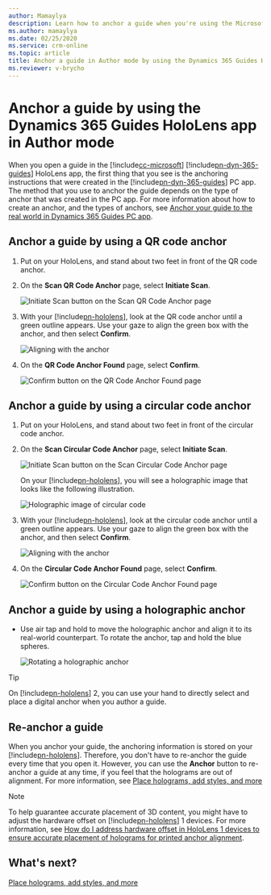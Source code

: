 ```yaml
---
author: Mamaylya
description: Learn how to anchor a guide when you're using the Microsoft Dynamics 365 Guides HoloLens app in Author mode.
ms.author: mamaylya
ms.date: 02/25/2020
ms.service: crm-online
ms.topic: article
title: Anchor a guide in Author mode by using the Dynamics 365 Guides HoloLens app 
ms.reviewer: v-brycho
---
```


# Anchor a guide by using the Dynamics 365 Guides HoloLens app in Author mode

When you open a guide in the [!include[cc-microsoft](../includes/cc-microsoft.md)] [!include[pn-dyn-365-guides](../includes/pn-dyn-365-guides.md)] HoloLens app, the first thing that you see is the anchoring instructions that were created in the [!include[pn-dyn-365-guides](../includes/pn-dyn-365-guides.md)] PC app. The method that you use to anchor the guide depends on the type of anchor that was created in the PC app. For more information about how to create an anchor, and the types of anchors, see [Anchor your guide to the real world in Dynamics 365 Guides PC app](anchor.md).

## Anchor a guide by using a QR code anchor

1. Put on your HoloLens, and stand about two feet in front of the QR code anchor.

2. On the **Scan QR Code Anchor** page, select **Initiate Scan**.

    ![Initiate Scan button on the Scan QR Code Anchor page](media/qr-code-scan.PNG "Initiate Scan button on the Scan QR Code Anchor page")

3. With your [!include[pn-hololens](../includes/pn-hololens.md)], look at the QR code anchor until a green outline appears. Use your gaze to align the green box with the anchor, and then select **Confirm**.

    ![Aligning with the anchor](media/qr-code-green-outline.PNG "Aligning with the anchor")

4. On the **QR Code Anchor Found** page, select **Confirm**.

    ![Confirm button on the QR Code Anchor Found page](media/qr-code-confirm.PNG "Confirm button on the QR Code Anchor Found page")

## Anchor a guide by using a circular code anchor

1. Put on your HoloLens, and stand about two feet in front of the circular code anchor.

2. On the **Scan Circular Code Anchor** page, select **Initiate Scan**.

    ![Initiate Scan button on the Scan Circular Code Anchor page](media/circular-code-scan.PNG "Initiate Scan button on the Scan Circular Code Anchor page")

    On your [!include[pn-hololens](../includes/pn-hololens.md)], you will see a holographic image that looks like the following illustration.

    ![Holographic image of circular code](media/circular-code-hologram.PNG "Holographic image of circular code")

3. With your [!include[pn-hololens](../includes/pn-hololens.md)], look at the circular code anchor until a green outline appears. Use your gaze to align the green box with the anchor, and then select **Confirm**.

    ![Aligning with the anchor](media/circular-code-green-outline.PNG "Aligning with the anchor")

4. On the **Circular Code Anchor Found** page, select **Confirm**.

    ![Confirm button on the Circular Code Anchor Found page](media/circular-code-confirm.PNG "Confirm button on the Circular Code Anchor Found page")

## Anchor a guide by using a holographic anchor

- Use air tap and hold to move the holographic anchor and align it to its real-world counterpart. To rotate the anchor, tap and hold the blue spheres.

    ![Rotating a holographic anchor](media/rotate-digital-anchor.PNG "Rotating a holographic anchor")

> [!TIP]
> On [!include[pn-hololens](../includes/pn-hololens.md)] 2, you can use your hand to directly select and place a digital anchor when you author a guide.

## Re-anchor a guide

When you anchor your guide, the anchoring information is stored on your [!include[pn-hololens](../includes/pn-hololens.md)]. Therefore, you don't have to re-anchor the guide every time that you open it. However, you can use the **Anchor** button to re-anchor a guide at any time, if you feel that the holograms are out of alignment. For more information, see [Place holograms, add styles, and more](hololens-app-orientation.md)

> [!NOTE]
> To help guarantee accurate placement of 3D content, you might have to adjust the hardware offset on [!include[pn-hololens](../includes/pn-hololens.md)] 1 devices. For more information, see [How do I address hardware offset in HoloLens 1 devices to ensure accurate placement of holograms for printed anchor alignment](https://docs.microsoft.com/dynamics365/mixed-reality/guides/known-issues#how-do-i-address-hardware-offset-in-hololens-1-devices-to-ensure-accurate-placement-of-holograms-for-circular-code-anchor-alignment).

## What's next?

[Place holograms, add styles, and more](hololens-app-orientation.md)
